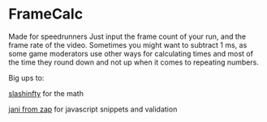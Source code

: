 # FrameCalc
Made for speedrunners
Just input the frame count of your run, and the frame rate of the video. Sometimes you might want to subtract 1 ms, as some game moderators use other ways for calculating times and most of the time they round down and not up when it comes to repeating numbers.


Big ups to: 

[slashinfty](https://github.com/slashinfty) for the math

[jani from zap](https://www.zapstudio.net/framecalc/) for javascript snippets and validation
